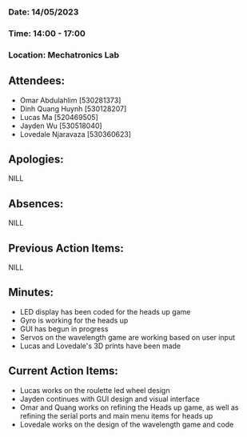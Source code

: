 ### ﻿Date: 14/05/2023
### Time: 14:00 - 17:00
### Location: Mechatronics Lab

## Attendees:

- Omar Abdulahlim [530281373]
- Dinh Quang Huynh [530128207]
- Lucas Ma [520469505]
- Jayden Wu [530518040]
- Lovedale Njaravaza [530360623]

## Apologies:

NILL

## Absences:

NILL

## Previous Action Items:

NILL

## Minutes:

- LED display has been coded for the heads up game
- Gyro is working for the heads up
- GUI has begun in progress
- Servos on the wavelength game are working based on user input
- Lucas and Lovedale's 3D prints have been made

## Current Action Items:

- Lucas works on the roulette led wheel design
- Jayden continues with GUI design and visual interface
- Omar and Quang works on refining the Heads up game, as well as refining the serial ports and main menu items for heads up
- Lovedale works on the design of the wavelength game and code 
